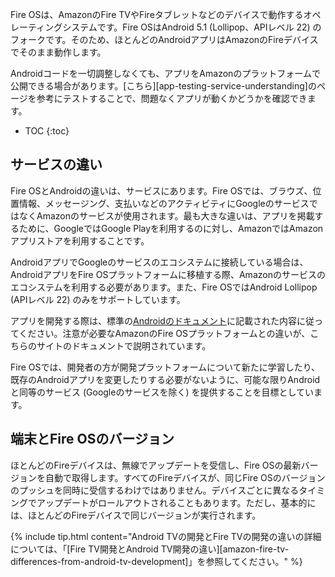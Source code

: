 Fire OSは、AmazonのFire TVやFireタブレットなどのデバイスで動作するオペレーティングシステムです。Fire OSはAndroid 5.1 (Lollipop、APIレベル 22) のフォークです。そのため、ほとんどのAndroidアプリはAmazonのFireデバイスでそのまま動作します。

Androidコードを一切調整しなくても、アプリをAmazonのプラットフォームで公開できる場合があります。[こちら][app-testing-service-understanding]のページを参考にテストすることで、問題なくアプリが動くかどうかを確認できます。

* TOC
{:toc}

## サービスの違い

Fire OSとAndroidの違いは、サービスにあります。Fire OSでは、ブラウズ、位置情報、メッセージング、支払いなどのアクティビティにGoogleのサービスではなくAmazonのサービスが使用されます。最も大きな違いは、アプリを掲載するために、GoogleではGoogle Playを利用するのに対し、AmazonではAmazonアプリストアを利用することです。

AndroidアプリでGoogleのサービスのエコシステムに接続している場合は、AndroidアプリをFire OSプラットフォームに移植する際、Amazonのサービスのエコシステムを利用する必要があります。また、Fire OSではAndroid Lollipop (APIレベル 22) のみをサポートしています。

アプリを開発する際は、標準の[Androidのドキュメント](https://developer.android.com/)に記載された内容に従ってください。注意が必要なAmazonのFire OSプラットフォームとの違いが、こちらのサイトのドキュメントで説明されています。

Fire OSでは、開発者の方が開発プラットフォームについて新たに学習したり、既存のAndroidアプリを変更したりする必要がないように、可能な限りAndroidと同等のサービス (Googleのサービスを除く) を提供することを目標としています。

## 端末とFire OSのバージョン

ほとんどのFireデバイスは、無線でアップデートを受信し、Fire OSの最新バージョンを自動で取得します。すべてのFireデバイスが、同じFire OSのバージョンのプッシュを同時に受信するわけではありません。デバイスごとに異なるタイミングでアップデートがロールアウトされることもあります。ただし、基本的には、ほとんどのFireデバイスで同じバージョンが実行されます。

{% include tip.html content="Android TVの開発とFire TVの開発の違いの詳細については、「[Fire TV開発とAndroid TV開発の違い][amazon-fire-tv-differences-from-android-tv-development]」を参照してください。" %}
